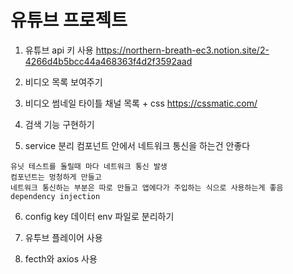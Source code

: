 # 유튜브 프로젝트
1. 유튜브 api 키 사용
https://northern-breath-ec3.notion.site/2-4266d4b5bcc44a468363f4d2f3592aad

2. 비디오 목록 보여주기

3. 비디오 썸네일 타이틀 채널 목록 + css
https://cssmatic.com/

4. 검색 기능 구현하기

5. service 분리 
컴포넌트 안에서 네트워크 통신을 하는건 안좋다
```
유닛 테스트를 돌릴때 마다 네트워크 통신 발생
컴포넌트는 멍청하게 만들고 
네트워크 통신하는 부분은 따로 만들고 앱에다가 주입하는 식으로 사용하는게 좋음
dependency injection
```

6. config key 데이터 env 파일로 분리하기


7. 유투브 플레이어 사용

8. fecth와 axios 사용